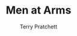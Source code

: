 ---
title: "Men at Arms"
cc-type: novel
author: Terry Pratchett
hashtag: "men-at-arms"
permalink: /:title/
tags:
  - book
  - Discworld
  - Terry Pratchett
---
